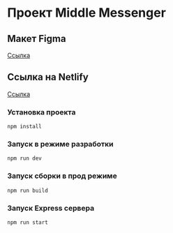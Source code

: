 # Проект Middle Messenger

## Макет Figma
[Ссылка](https://www.figma.com/file/WajhwnbSckkjgKLCYxW2ot/%D0%9C%D0%B0%D0%BA%D0%B5%D1%82%D1%8B-%D0%A7%D0%B0%D1%82%D0%B0-(%D0%92%D0%BB%D0%B0%D0%B4%D0%B8%D1%81%D0%BB%D0%B0%D0%B2-%D0%9C.)?node-id=0%3A1&t=mbTZT7Pemd4aQTre-1)

## Ссылка на Netlify
[Ссылка](https://mellow-unicorn-58449d.netlify.app/)

### Установка проекта
```
npm install
```

### Запуск в режиме разработки
```
npm run dev
```

### Запуск сборки в прод режиме
```
npm run build
```

### Запуск Express сервера
```
npm run start
```
